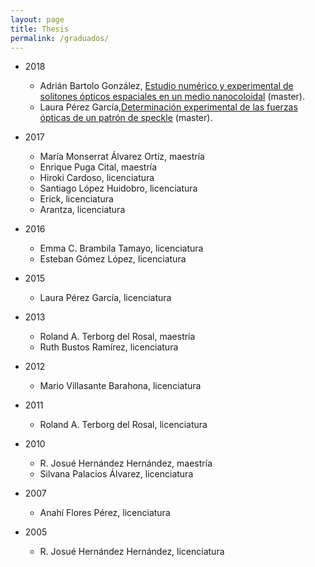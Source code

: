 ```yaml
---
layout: page
title: Thesis
permalink: /graduados/
---
```



* 2018
  * Adrián Bartolo González, [Estudio numérico y experimental de solitones ópticos espaciales en un medio nanocoloidal](http://oreon.dgbiblio.unam.mx/F/96BQ97EFI32N8D2HB4FSDC6KGNRG7JY92CN2ADCDLK6GYIAUGV-24304?func=full-set-set&set_number=028917&set_entry=000001&format=999) (master).
  * Laura Pérez García,[Determinación experimental de las fuerzas ópticas de un patrón de speckle](http://oreon.dgbiblio.unam.mx/F/6U1I24336XNU27AYMDHRJMD61N8QQAA49VJ9BBNQ87MDGLFC9L-33975?func=full-set-set&set_number=029070&set_entry=000002&format=999) (master).

* 2017
  * María Monserrat Álvarez Ortíz, maestría
  * Enrique Puga Cital, maestría
  * Hiroki Cardoso, licenciatura
  * Santiago López Huidobro, licenciatura
  * Erick, licenciatura
  * Arantza, licenciatura
  
* 2016
  * Emma C. Brambila Tamayo, licenciatura
  * Esteban Gómez López, licenciatura
  
* 2015
  * Laura Pérez García, licenciatura

* 2013
  * Roland A. Terborg del Rosal, maestría
  * Ruth Bustos Ramírez, licenciatura
  
* 2012
  * Mario Villasante Barahona, licenciatura
  
* 2011
  * Roland A. Terborg del Rosal, licenciatura
 
* 2010
  * R. Josué Hernández Hernández, maestría
  * Silvana Palacios Álvarez, licenciatura
  
* 2007
  * Anahí Flores Pérez, licenciatura
  
* 2005
  * R. Josué Hernández Hernández, licenciatura
  




